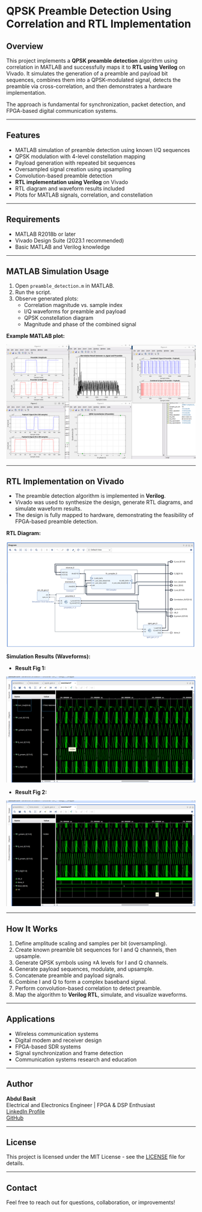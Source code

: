 # QPSK Preamble Detection Using Correlation and RTL Implementation

## Overview

This project implements a **QPSK preamble detection** algorithm using correlation in MATLAB and successfully maps it to **RTL using Verilog** on Vivado. It simulates the generation of a preamble and payload bit sequences, combines them into a QPSK-modulated signal, detects the preamble via cross-correlation, and then demonstrates a hardware implementation.  

The approach is fundamental for synchronization, packet detection, and FPGA-based digital communication systems.

---

## Features

- MATLAB simulation of preamble detection using known I/Q sequences  
- QPSK modulation with 4-level constellation mapping  
- Payload generation with repeated bit sequences  
- Oversampled signal creation using upsampling  
- Convolution-based preamble detection  
- **RTL implementation using Verilog** on Vivado  
- RTL diagram and waveform results included  
- Plots for MATLAB signals, correlation, and constellation  

---

## Requirements

- MATLAB R2018b or later  
- Vivado Design Suite (2023.1 recommended)  
- Basic MATLAB and Verilog knowledge  

---

## MATLAB Simulation Usage

1. Open `preamble_detection.m` in MATLAB.  
2. Run the script.  
3. Observe generated plots:  
   - Correlation magnitude vs. sample index  
   - I/Q waveforms for preamble and payload  
   - QPSK constellation diagram  
   - Magnitude and phase of the combined signal  

**Example MATLAB plot:**  

![MATLAB Signal & Correlation](MATLAB_RESULT.png)

---

## RTL Implementation on Vivado

- The preamble detection algorithm is implemented in **Verilog**.  
- Vivado was used to synthesize the design, generate RTL diagrams, and simulate waveform results.  
- The design is fully mapped to hardware, demonstrating the feasibility of FPGA-based preamble detection.  

**RTL Diagram:**  

![RTL Diagram](RTL_DIAGRAM.png)

**Simulation Results (Waveforms):**  

- **Result Fig 1:**  

![RTL Result Fig 1](RTL_Result1.png)  

- **Result Fig 2:**  

![RTL Result Fig 2](RTL_result2.png)  

---

## How It Works

1. Define amplitude scaling and samples per bit (oversampling).  
2. Create known preamble bit sequences for I and Q channels, then upsample.  
3. Generate QPSK symbols using ±A levels for I and Q channels.  
4. Generate payload sequences, modulate, and upsample.  
5. Concatenate preamble and payload signals.  
6. Combine I and Q to form a complex baseband signal.  
7. Perform convolution-based correlation to detect preamble.  
8. Map the algorithm to **Verilog RTL**, simulate, and visualize waveforms.  

---

## Applications

- Wireless communication systems  
- Digital modem and receiver design  
- FPGA-based SDR systems  
- Signal synchronization and frame detection  
- Communication systems research and education  

---

## Author

**Abdul Basit**  
Electrical and Electronics Engineer | FPGA & DSP Enthusiast  
[LinkedIn Profile](https://www.linkedin.com/in/yourprofile)  
[GitHub](https://github.com/yourgithub)  

---

## License

This project is licensed under the MIT License - see the [LICENSE](LICENSE) file for details.  

---

## Contact

Feel free to reach out for questions, collaboration, or improvements!  
